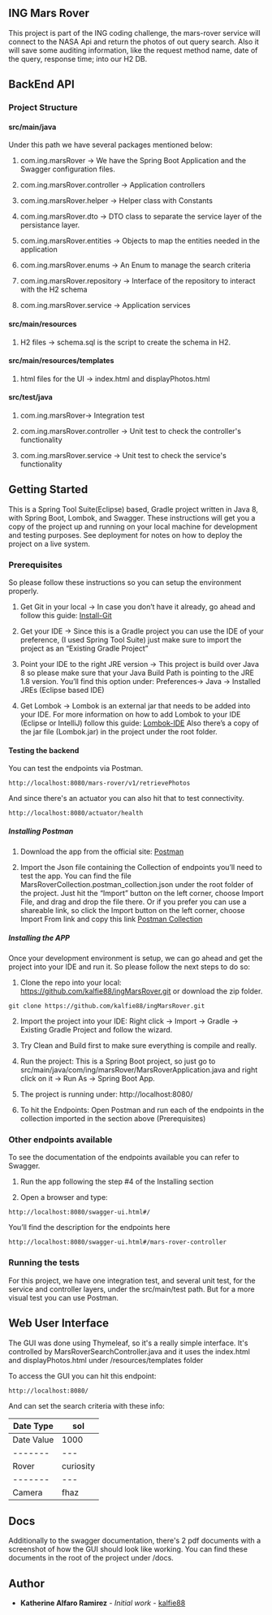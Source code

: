 ##  ING Mars Rover

This project is part of the ING coding challenge, the mars-rover service will connect to the NASA Api and return the photos of out query search.
Also it will save some auditing information, like the request method name, date of the query, response time; into our H2 DB.

## BackEnd API

### Project Structure

#### src/main/java

Under this path we have several packages mentioned below:

1. com.ing.marsRover -> We have the Spring Boot Application and the Swagger configuration files.

2. com.ing.marsRover.controller -> Application controllers

3. com.ing.marsRover.helper -> Helper class with Constants

4. com.ing.marsRover.dto -> DTO class to separate the service layer of the persistance layer.

5. com.ing.marsRover.entities -> Objects to map the entities needed in the application

6. com.ing.marsRover.enums -> An Enum to manage the search criteria

7. com.ing.marsRover.repository -> Interface of the repository to interact with the H2 schema

8. com.ing.marsRover.service -> Application services 


#### src/main/resources

1. H2 files -> schema.sql is the script to create the schema in H2.


#### src/main/resources/templates

1. html files for the UI -> index.html and displayPhotos.html


#### src/test/java

1. com.ing.marsRover-> Integration test

2. com.ing.marsRover.controller  -> Unit test to check the controller's functionality

3. com.ing.marsRover.service -> Unit test to check the service's functionality



## Getting Started

This is a Spring Tool Suite(Eclipse) based, Gradle project written in Java 8, with Spring Boot, Lombok, and Swagger.
These instructions will get you a copy of the project up and running on your local machine for development and testing purposes. See deployment for notes on how to deploy the project on a live system.



### Prerequisites

So please follow these instructions so you can setup the environment properly.

1. Get Git in your local -> In case you don’t have it already, go ahead and follow this guide: [Install-Git](https://www.atlassian.com/git/tutorials/install-git)

2. Get your IDE -> Since this is a Gradle project you can use the IDE of your preference, (I used Spring Tool Suite) just make sure to import the project as an “Existing Gradle Project”

3. Point your IDE to the right JRE version -> This project is build over Java 8 so please make sure that your Java Build Path is pointing to the JRE 1.8 version. You’ll find this option under: Preferences-> Java -> Installed JREs (Eclipse based IDE)

4. Get Lombok -> Lombok is an external jar that needs to be added into your IDE. For more information on how to add Lombok to your IDE (Eclipse or IntelliJ) follow this guide: [Lombok-IDE](https://www.baeldung.com/lombok-ide) Also there’s a copy of the jar file (Lombok.jar) in the project under the root folder.



#### Testing the backend

You can test the endpoints via Postman.

```
http://localhost:8080/mars-rover/v1/retrievePhotos
```
And since there's an actuator you can also hit that to test connectivity.

```
http://localhost:8080/actuator/health 
```



##### Installing Postman

1. Download the app from the official site: [Postman](https://www.getpostman.com/downloads/)

2. Import the Json file containing the Collection of endpoints you’ll need to test the app. You can find the file MarsRoverCollection.postman_collection.json under the root folder of the project. Just hit the “Import” button on the left corner, choose Import File, and drag and drop the file there. Or if you prefer you can use a shareable link, so click the Import button on the left corner, choose Import From link and copy this link [Postman Collection](https://www.getpostman.com/collections/316ed52deafeeb104b14)



##### Installing the APP

Once your development environment is setup, we can go ahead and get the project into your IDE and run it. So please follow the next steps to do so:

1. Clone the repo into your local: https://github.com/kalfie88/ingMarsRover.git or download the zip folder.

```
git clone https://github.com/kalfie88/ingMarsRover.git
```

2. Import the project into your IDE: Right click -> Import -> Gradle -> Existing Gradle Project and follow the wizard.

3. Try Clean and Build first to make sure everything is compile and really. 

4. Run the project: This is a Spring Boot project, so just go to src/main/java/com/ing/marsRover/MarsRoverApplication.java and right click on it -> Run As -> Spring Boot App.

5. The project is running under: http://localhost:8080/

6. To hit the Endpoints: Open Postman and run each of the endpoints in the collection imported in the section above (Prerequisites)


### Other endpoints available 

To see the documentation of the endpoints available you can refer to Swagger.

1. Run the app following the step #4 of the Installing section

2. Open a browser and type:

```
http://localhost:8080/swagger-ui.html#/

```

You’ll find the description for the endpoints here

```
http://localhost:8080/swagger-ui.html#/mars-rover-controller

```


### Running the tests

For this project, we have one integration test, and several unit test, for the service and controller layers, under the src/main/test path.
But for a more visual test you can use Postman.


## Web User Interface

The GUI was done using Thymeleaf, so it's a really simple interface. It's controlled by MarsRoverSearchController.java and it uses the index.html and displayPhotos.html under /resources/templates folder

To access the GUI you can hit this endpoint:

```
http://localhost:8080/

```
And can set the search criteria with these info:

| Date Type | sol  |
| ------- | --- | 
| Date Value | 1000 |
| ------- | --- | 
| Rover | curiosity |
| ------- | --- | 
| Camera | fhaz |




## Docs
Additionally to the swagger documentation, there's 2 pdf documents with a screenshot of how the GUI should look like working.
You can find these documents in the root of the project under /docs.


## Author

* **Katherine Alfaro Ramirez** - *Initial work* - [kalfie88](https://github.com/kalfie88)
